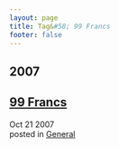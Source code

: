 ```yaml
---
layout: page
title: Tag&#58; 99 Francs
footer: false
---
```


<div id="blog-archives" class="category">
<h2>2007</h2>

<article>
<h1><a href="/2007/10/21/99-francs/index.html">99 Francs</a></h1>
<time datetime="2007-10-21T00:00:00-06:00" pubdate><span class='month'>Oct</span> <span class='day'>21</span> <span class='year'>2007</span></time>
<footer>
<span class="categories">posted in 
<a href='/categories/general/'>General</a></span>
</footer>
</article>
</div>
